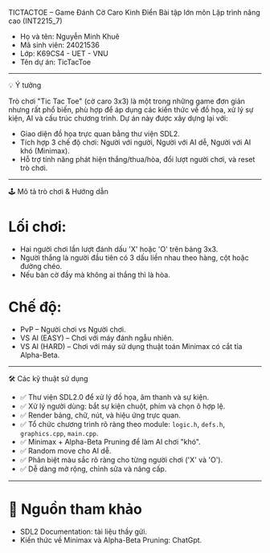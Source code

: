 TICTACTOE – Game Đánh Cờ Caro Kinh Điển
Bài tập lớn môn Lập trình nâng cao (INT2215_7)

* Họ và tên: Nguyễn Minh Khuê
* Mã sinh viên: 24021536
* Lớp: K69CS4 - UET - VNU
* Tên dự án: TicTacToe

---

💡 Ý tưởng

Trò chơi "Tic Tac Toe" (cờ caro 3x3) là một trong những game đơn giản nhưng rất phổ biến, phù hợp để áp dụng các kiến thức về đồ họa, xử lý sự kiện, AI và cấu trúc chương trình. Dự án này được xây dựng lại với:

* Giao diện đồ họa trực quan bằng thư viện SDL2.
* Tích hợp 3 chế độ chơi: Người với người, Người với AI dễ, Người với AI khó (Minimax).
* Hỗ trợ tính năng phát hiện thắng/thua/hòa, đổi lượt người chơi, và reset trò chơi.

---

🕹️ Mô tả trò chơi & Hướng dẫn

# Lối chơi:

* Hai người chơi lần lượt đánh dấu 'X' hoặc 'O' trên bảng 3x3.
* Người thắng là người đầu tiên có 3 dấu liền nhau theo hàng, cột hoặc đường chéo.
* Nếu bàn cờ đầy mà không ai thắng thì là hòa.

# Chế độ:

* PvP – Người chơi vs Người chơi.
* VS AI (EASY) – Chơi với máy đánh ngẫu nhiên.
* VS AI (HARD) – Chơi với máy sử dụng thuật toán Minimax có cắt tỉa Alpha-Beta.

---

 🛠️ Các kỹ thuật sử dụng

* ✅ Thư viện SDL2.0 để xử lý đồ họa, âm thanh và sự kiện.
* ✅ Xử lý người dùng: bắt sự kiện chuột, phím và chọn ô hợp lệ.
* ✅ Render bảng, chữ, nút, và hiệu ứng trực quan.
* ✅ Tổ chức chương trình rõ ràng theo module: `logic.h`, `defs.h`, `graphics.cpp`, `main.cpp`.
* ✅ Minimax + Alpha-Beta Pruning để làm AI chơi "khó".
* ✅ Random move cho AI dễ.
* ✅ Phân biệt màu sắc rõ ràng cho từng người chơi ('X' và 'O').
* ✅ Dễ dàng mở rộng, chỉnh sửa và nâng cấp.

---

# 🔗 Nguồn tham khảo

* SDL2 Documentation: tài liệu thầy gửi.
* Kiến thức về Minimax và Alpha-Beta Pruning: ChatGpt.


